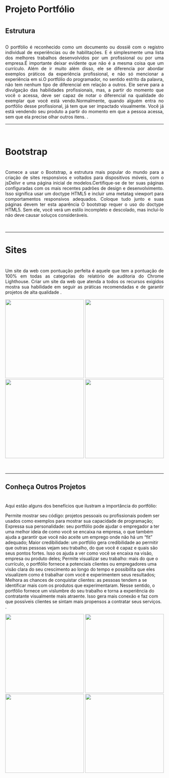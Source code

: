 # Projeto Portfólio <h1>
## Estrutura <h2>

<p align= "justify"> O portfólio é reconhecido como um documento ou dossiê com o registro individual de experiências ou de habilitações. E é simplesmente uma lista dos melhores trabalhos desenvolvidos por um profissional ou por uma empresa.É importante deixar evidente que não é a mesma coisa que um currículo. Além de ir muito além disso, ele se diferencia por abordar exemplos práticos da experiência profissional, e não só mencionar a experiência em si.O portfólio do programador, no sentido estrito da palavra, não tem nenhum tipo de diferencial em relação a outros. Ele serve para a divulgação das habilidades profissionais, mas, a partir do momento que você o acessa, deve ser capaz de notar o diferencial na qualidade do exemplar que você está vendo.Normalmente, quando alguém entra no portfólio desse profissional, já tem que ser impactado visualmente. Você já está vendendo seu produto a partir do momento em que a pessoa acessa, sem que ela precise olhar outros itens. .</p>
<hr>
<br>

# Bootstrap <h1>
<p align= "justify">Comece a usar o Bootstrap, a estrutura mais popular do mundo para a criação de sites responsivos e voltados para dispositivos móveis, com o jsDelivr e uma página inicial de modelos.Certifique-se de ter suas páginas configuradas com os mais recentes padrões de design e desenvolvimento. Isso significa usar um doctype HTML5 e incluir uma metatag viewport para comportamentos responsivos adequados. Coloque tudo junto e suas páginas devem ter esta aparência O bootstrap requer o uso do doctype HTML5. Sem ele, você verá um estilo incompleto e descolado, mas incluí-lo não deve causar soluços consideráveis.</p>
<br>
<hr>

# Sites <h1>

<p align= "justify"> Um site da web com pontuação perfeita é aquele que tem a pontuação de 100% em todas as categorias do relatório de auditoria do Chrome Lighthouse. Criar um site da web que atenda a todos os recursos exigidos mostra sua habilidade em seguir as práticas recomendadas e de garantir projetos de alta qualidade .</p>

<p float ="left" aling= "center">
<img height="250" src="https://user-images.githubusercontent.com/105998501/222273670-cf6205bb-ac54-47ba-bb95-138afb911697.png">
<img height="250" src="https://user-images.githubusercontent.com/105998501/222273919-cf0c5d16-c6c8-419f-beb9-b8e26c205fdb.png">
<img height="250" src="https://user-images.githubusercontent.com/105998501/222274010-0c0887b3-beea-482c-973f-0b87ff18cd72.png">
<img height="250" src="https://user-images.githubusercontent.com/105998501/222275329-1eb75acb-3424-4e6e-a8d2-a7a7b6795c60.png">
</p>
<br>
<hr>

## Conheça Outros Projetos <h1>

<p align= "justify"> Aqui estão alguns dos benefícios que ilustram a importância do portfólio:

Permite mostrar seu código: projetos pessoais ou profissionais podem ser usados como exemplos para mostrar sua capacidade de programação; 
Expressa sua personalidade: seu portfólio pode ajudar o empregador a ter uma melhor ideia de como você se encaixa na empresa, o que também ajuda a garantir que você não aceite um emprego onde não há um “fit” adequado;
Maior credibilidade: um portfólio gera credibilidade ao permitir que outras pessoas vejam seu trabalho, do que você é capaz e quais são seus pontos fortes. Isso os ajuda a ver como você se encaixa na visão, empresa ou produto deles;
Permite visualizar seu trabalho: mais do que o currículo, o portfólio fornece  a potenciais clientes ou empregadores uma visão clara do seu crescimento ao longo do tempo e possibilita que eles visualizem como é trabalhar com você e experimentem seus resultados;
Melhora as chances de conquistar clientes: as pessoas tendem a se identificar mais com os produtos que experimentaram. Nesse sentido,  o portfólio fornece um vislumbre do seu trabalho e torna a experiência do contratante visualmente mais atraente. Isso gera mais conexão e faz com que possíveis clientes se sintam mais propensos a contratar seus serviços. .</p>

<p float ="left" aling= "center">
<img height="250" src="https://user-images.githubusercontent.com/105998501/222275610-132ddec0-120a-4af9-87d2-7f885a39a780.png">
<img height="250" src="https://user-images.githubusercontent.com/105998501/222275719-94c7e7ae-c84a-446d-988b-3e27e5ddeca2.png">
<img height="250" src="https://user-images.githubusercontent.com/105998501/222275806-5212f354-9456-42c2-a52e-bb32e3bb91ec.png">
<img height="250" src="https://user-images.githubusercontent.com/105998501/222276032-adca5af6-e457-4cad-a0e5-018c9f5aa4c4.png">
</p>
<br>













